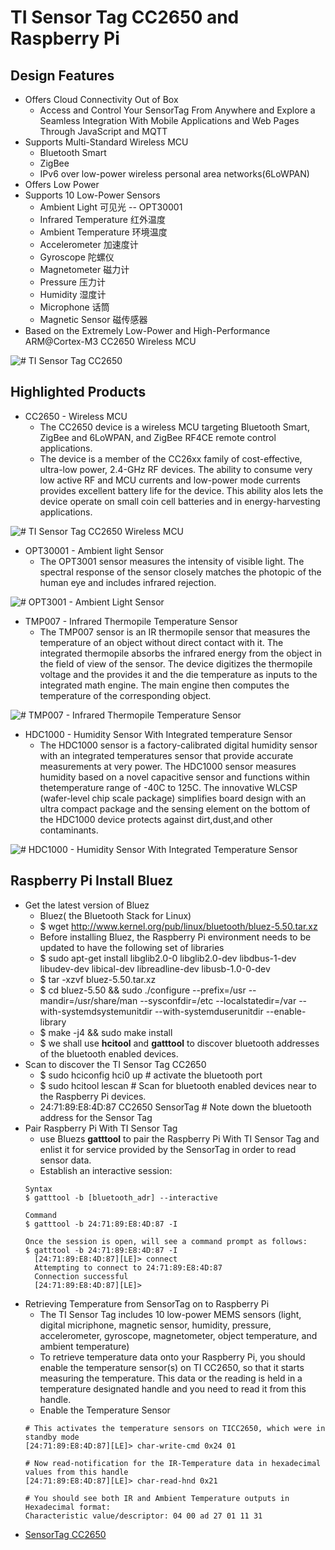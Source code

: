 TI Sensor Tag CC2650 and Raspberry Pi 
=======================================

Design Features
-----------------

* Offers Cloud Connectivity Out of Box 
    - Access and Control Your SensorTag From Anywhere and Explore a Seamless Integration With Mobile Applications and Web Pages Through JavaScript and MQTT
* Supports Multi-Standard Wireless MCU 
    - Bluetooth Smart
    - ZigBee
    - IPv6 over low-power wireless personal area networks(6LoWPAN)
* Offers Low Power
* Supports 10 Low-Power Sensors
    - Ambient Light 可见光  -- OPT30001 
    - Infrared Temperature 红外温度
    - Ambient Temperature  环境温度
    - Accelerometer 加速度计
    - Gyroscope 陀螺仪
    - Magnetometer 磁力计
    - Pressure 压力计
    - Humidity 湿度计
    - Microphone 话筒
    - Magnetic Sensor 磁传感器
* Based on the Extremely Low-Power and High-Performance ARM@Cortex-M3 CC2650 Wireless MCU

![# TI Sensor Tag CC2650](/imgs/raspberrypi/cc2650.png?raw=true)

Highlighted Products
--------------------

* CC2650 - Wireless MCU 
    - The CC2650 device is a wireless MCU targeting Bluetooth Smart, ZigBee and 6LoWPAN, and ZigBee RF4CE remote control applications.
    - The device is a member of the CC26xx family of cost-effective, ultra-low power, 2.4-GHz RF devices. The ability to consume very low active RF and MCU currents and low-power mode currents provides excellent battery life for the device. This ability alos lets the device operate on small coin cell batteries and in energy-harvesting applications.

![# TI Sensor Tag CC2650 Wireless MCU](/imgs/raspberrypi/CC2650-MCU.png?raw=true)

* OPT30001 - Ambient light Sensor 
    - The OPT3001 sensor measures the intensity of visible light. The spectral response of the sensor closely matches the photopic of the human eye and includes infrared rejection.

![# OPT3001 - Ambient Light Sensor](/imgs/raspberrypi/OPT3001.png?raw=true)

* TMP007 - Infrared Thermopile Temperature Sensor
    - The TMP007 sensor is an IR thermopile sensor that measures the temperature of an object without direct contact with it. The integrated thermopile absorbs the infrared energy from the object in the field of view of the sensor. The device digitizes the thermopile voltage and the provides it and the die temperature as inputs to the integrated math engine. The main engine then computes the temperature of the corresponding object.

![# TMP007 - Infrared Thermopile Temperature Sensor](/imgs/raspberrypi/TMP007.png?raw=true)

* HDC1000 - Humidity Sensor With Integrated temperature Sensor
    - The HDC1000 sensor is a factory-calibrated digital humidity sensor with an integrated temperatures sensor that provide accurate measurements at very power. The HDC1000 sensor measures humidity based on a novel capacitive sensor and functions within thetemperature range of -40C to 125C. The innovative WLCSP (wafer-level chip scale package) simplifies board design with an ultra compact package and the sensing element on the bottom of the HDC1000 device protects against dirt,dust,and other contaminants.
    
![# HDC1000 - Humidity Sensor With Integrated Temperature Sensor](/imgs/raspberrypi/HDC1000.png?raw=true)


Raspberry Pi Install Bluez
---------------------------

* Get the latest version of Bluez
    - Bluez( the Bluetooth Stack for Linux) 
    - $ wget http://www.kernel.org/pub/linux/bluetooth/bluez-5.50.tar.xz
    - Before installing Bluez, the Raspberry Pi environment needs to be updated to have the following set of libraries
    - $ sudo apt-get install libglib2.0-0 libglib2.0-dev libdbus-1-dev libudev-dev libical-dev libreadline-dev libusb-1.0-0-dev 
    - $ tar -xzvf bluez-5.50.tar.xz 
    - $ cd bluez-5.50 &&  sudo ./configure --prefix=/usr --mandir=/usr/share/man --sysconfdir=/etc --localstatedir=/var --with-systemdsystemunitdir --with-systemduserunitdir --enable-library
    - $ make -j4 && sudo make install
    - $ we shall use **hcitool** and **gatttool** to discover bluetooth addresses of the bluetooth enabled devices.
* Scan to discover the TI Sensor Tag CC2650 
    - $ sudo hciconfig hci0 up # activate the bluetooth port
    - $ sudo hcitool lescan # Scan for bluetooth enabled devices near to the Raspberry Pi devices.
    - 24:71:89:E8:4D:87 CC2650 SensorTag # Note down the bluetooth address for the Sensor Tag
* Pair Raspberry Pi With TI Sensor Tag 
    - use Bluezs **gatttool** to pair the Raspberry Pi With TI Sensor Tag and enlist it for service provided by the SensorTag in order to read sensor data.
    - Establish an interactive session:
    ```
    Syntax
    $ gatttool -b [bluetooth_adr] --interactive 
    
    Command 
    $ gatttool -b 24:71:89:E8:4D:87 -I 
    
    Once the session is open, will see a command prompt as follows:
    $ gatttool -b 24:71:89:E8:4D:87 -I
      [24:71:89:E8:4D:87][LE]> connect
      Attempting to connect to 24:71:89:E8:4D:87
      Connection successful
      [24:71:89:E8:4D:87][LE]>
    ```
* Retrieving Temperature from SensorTag on to Raspberry Pi
    - The TI Sensor Tag includes 10 low-power MEMS sensors (light, digital micriphone, magnetic sensor, humidity, pressure, accelerometer, gyroscope, magnetometer, object temperature, and ambient temperature)
    - To retrieve temperature data onto your Raspberry Pi, you should enable the temperature sensor(s) on TI CC2650, so that it starts measuring the temperature. This data or the reading is held in a temperature designated handle and you need to read it from this handle.
    - Enable the Temperature Sensor
    ```
    # This activates the temperature sensors on TICC2650, which were in standby mode
    [24:71:89:E8:4D:87][LE]> char-write-cmd 0x24 01 
    
    # Now read-notification for the IR-Temperature data in hexadecimal values from this handle 
    [24:71:89:E8:4D:87][LE]> char-read-hnd 0x21 

    # You should see both IR and Ambient Temperature outputs in Hexadecimal format:
    Characteristic value/descriptor: 04 00 ad 27 01 11 31
    ```    
- [SensorTag CC2650](/root/raspberrypi/RaspberryPiPrj/TISensorTagCC2650/sensortag_weather.py)